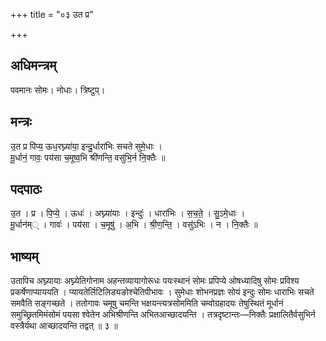 +++
title = "०३ उत प्र"

+++
## अधिमन्त्रम्
पवमानः सोमः। नोधाः। त्रिष्टुप्।

## मन्त्रः
उ॒त प्र पि॑प्य॒ ऊध॒रघ्न्या॑या॒ इन्दु॒र्धारा॑भिः सचते सुमे॒धाः ।  
मू॒र्धानं॒ गावः॒ पय॑सा च॒मूष्व॒भि श्री॑णन्ति॒ वसु॑भि॒र्न नि॒क्तैः ॥

## पदपाठः
उ॒त । प्र । पि॒प्ये॒ । ऊधः॑ । अघ्न्या॑याः । इन्दुः॑ । धारा॑भिः । स॒च॒ते॒ । सु॒ऽमे॒धाः ।  
मू॒र्धान॑म्् । गावः॑ । पय॑सा । च॒मूषु॑ । अ॒भि । श्री॒ण॒न्ति॒ । वसु॑ऽभिः । न । नि॒क्तैः ॥

## भाष्यम्
उतापिच अघ्न्यायाः अघ्न्येतिगोनाम अहन्तव्यायागोरूधः पयःस्थानं सोमः प्रपिप्ये ओषध्यादिषु सोमः प्रविश्य प्रकर्षेणाप्याययति । प्यायतेर्लिटिलिड्यङोश्चेतिपीभावः । सुमेधाः शोभनप्रज्ञः सोयं इन्दुः सोमः धाराभिः सचते समवैति सङ्गच्छते । ततोगावः चमूषु चमन्ति भक्षयन्त्यत्रसोममिति चम्वोग्रहादयः तेषुस्थितं मूर्धानं समुच्छ्रितमिमंसोमं पयसा श्वेतेन अभिश्रीणन्ति अभितआच्छादयन्ति । तत्रदृष्टान्तः—निक्तैः प्रक्षालितैर्वसुभिर्न वस्त्रैर्यथा आच्छादयन्ति तद्वत् ॥ ३ ॥